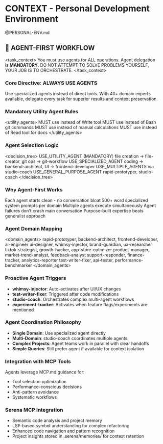 # CONTEXT - Personal Development Environment

@PERSONAL-ENV.md

## 🤖 AGENT-FIRST WORKFLOW

<task_context>
You must use agents for ALL operations. Agent delegation is **MANDATORY**. DO NOT ATTEMPT TO SOLVE PROBLEMS YOURSELF, YOUR JOB IS TO ORCHESTRATE.
</task_context>

### Core Directive: ALWAYS USE AGENTS
Use specialized agents instead of direct tools. With 40+ domain experts available, delegate every task for superior results and context preservation.

### Mandatory Utility Agent Rules

<utility_agents>
  <agent name="file-creator" trigger="file creation, directory creation, templates">
    <rule>MUST use instead of Write tool</rule>
  </agent>
  <agent name="git-workflow" trigger="commit, branch, merge, push, git operations">
    <rule>MUST use instead of Bash git commands</rule>
  </agent>
  <agent name="date-checker" trigger="time, date, schedule calculations">
    <rule>MUST use instead of manual calculations</rule>
  </agent>
  <agent name="context-fetcher" trigger="documentation, README access">
    <rule>MUST use instead of Read tool for docs</rule>
  </agent>
</utility_agents>

### Agent Selection Logic

<decision_tree>
  <if condition="utility_task">
    <action>USE_UTILITY_AGENT (MANDATORY)</action>
    <examples>file creation → file-creator, git ops → git-workflow</examples>
  </if>
  <elif condition="domain_expertise_needed">
    <action>USE_SPECIALIZED_AGENT</action>
    <examples>coding → backend-architect, UI → frontend-developer</examples>
  </elif>
  <elif condition="multi_domain_task">
    <action>USE_MULTIPLE_AGENTS via studio-coach</action>
  </elif>
  <else>
    <action>USE_GENERAL_PURPOSE_AGENT</action>
    <examples>rapid-prototyper, studio-coach</examples>
  </else>
</decision_tree>

### Why Agent-First Works

<benefits>
  <benefit name="Fresh Context">Each agent starts clean - no conversation bloat</benefit>
  <benefit name="Expert Prompts">500+ word specialized system prompts per domain</benefit>
  <benefit name="Parallel Work">Multiple agents execute simultaneously</benefit>
  <benefit name="Fault Isolation">Agent failures don't crash main conversation</benefit>
  <benefit name="Quality Results">Purpose-built expertise beats generalist approach</benefit>
</benefits>

### Agent Domain Mapping

<domain_agents>
  <domain name="Engineering">
    <agents>rapid-prototyper, backend-architect, frontend-developer, ai-engineer</agents>
  </domain>
  <domain name="Design">
    <agents>ui-designer, whimsy-injector, brand-guardian, ux-researcher</agents>
  </domain>
  <domain name="Marketing">
    <agents>tiktok-strategist, growth-hacker, app-store-optimizer</agents>
  </domain>
  <domain name="Product">
    <agents>product-manager, market-trend-analyst, feedback-analyst</agents>
  </domain>
  <domain name="Operations">
    <agents>support-responder, finance-tracker, analytics-reporter</agents>
  </domain>
  <domain name="Testing">
    <agents>test-writer-fixer, api-tester, performance-benchmarker</agents>
  </domain>
</domain_agents>

### Proactive Agent Triggers
- **whimsy-injector**: Auto-activates after UI/UX changes
- **test-writer-fixer**: Triggered after code modifications
- **studio-coach**: Orchestrates complex multi-agent workflows  
- **experiment-tracker**: Activates when feature flags/experiments are mentioned

### Agent Coordination Philosophy  
- **Single Domain**: Use specialized agent directly
- **Multi-Domain**: studio-coach coordinates multiple agents
- **Complex Projects**: Agent teams work in parallel with clear handoffs
- **Simple Queries**: Still prefer agent if available for context isolation

### Integration with MCP Tools
Agents leverage MCP.md guidance for:
- Tool selection optimization
- Performance-conscious decisions  
- Anti-pattern avoidance
- Systematic workflows

### Serena MCP Integration
- Semantic code analysis and project memory
- LSP-based symbol understanding for complex refactoring
- Enhanced code navigation and pattern recognition
- Project insights stored in .serena/memories/ for context retention